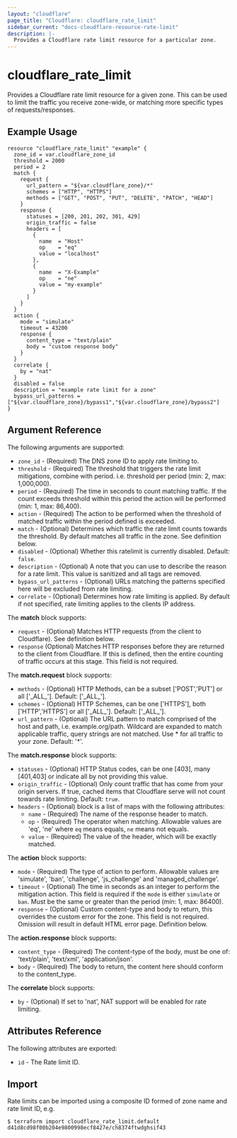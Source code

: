 ```yaml
---
layout: "cloudflare"
page_title: "Cloudflare: cloudflare_rate_limit"
sidebar_current: "docs-cloudflare-resource-rate-limit"
description: |-
  Provides a Cloudflare rate limit resource for a particular zone.
---
```


# cloudflare_rate_limit

Provides a Cloudflare rate limit resource for a given zone. This can be used to limit the traffic you receive zone-wide, or matching more specific types of requests/responses.

## Example Usage

```hcl
resource "cloudflare_rate_limit" "example" {
  zone_id = var.cloudflare_zone_id
  threshold = 2000
  period = 2
  match {
    request {
      url_pattern = "${var.cloudflare_zone}/*"
      schemes = ["HTTP", "HTTPS"]
      methods = ["GET", "POST", "PUT", "DELETE", "PATCH", "HEAD"]
    }
    response {
      statuses = [200, 201, 202, 301, 429]
      origin_traffic = false
      headers = [ 
        {
          name  = "Host"
          op    = "eq"
          value = "localhost"
        },
        {
          name  = "X-Example"
          op    = "ne"
          value = "my-example"
        }
      ]
    }
  }
  action {
    mode = "simulate"
    timeout = 43200
    response {
      content_type = "text/plain"
      body = "custom response body"
    }
  }
  correlate {
    by = "nat"
  }
  disabled = false
  description = "example rate limit for a zone"
  bypass_url_patterns = ["${var.cloudflare_zone}/bypass1","${var.cloudflare_zone}/bypass2"]
}
```

## Argument Reference

The following arguments are supported:

* `zone_id` - (Required) The DNS zone ID to apply rate limiting to.
* `threshold` - (Required) The threshold that triggers the rate limit mitigations, combine with period. i.e. threshold per period (min: 2, max: 1,000,000).
* `period` - (Required) The time in seconds to count matching traffic. If the count exceeds threshold within this period the action will be performed (min: 1, max: 86,400).
* `action` - (Required) The action to be performed when the threshold of matched traffic within the period defined is exceeded.
* `match` - (Optional) Determines which traffic the rate limit counts towards the threshold. By default matches all traffic in the zone. See definition below.
* `disabled` - (Optional) Whether this ratelimit is currently disabled. Default: `false`.
* `description` - (Optional) A note that you can use to describe the reason for a rate limit. This value is sanitized and all tags are removed.
* `bypass_url_patterns` - (Optional) URLs matching the patterns specified here will be excluded from rate limiting.
* `correlate` - (Optional) Determines how rate limiting is applied. By default if not specified, rate limiting applies to the clients IP address.

The **match** block supports:

* `request` - (Optional) Matches HTTP requests (from the client to Cloudflare). See definition below.
* `response` (Optional) Matches HTTP responses before they are returned to the client from Cloudflare. If this is defined, then the entire counting of traffic occurs at this stage. This field is not required.

The **match.request** block supports:

* `methods` - (Optional) HTTP Methods, can be a subset ['POST','PUT'] or all ['\_ALL\_']. Default: ['\_ALL\_'].
* `schemes` - (Optional) HTTP Schemes, can be one ['HTTPS'], both ['HTTP','HTTPS'] or all ['\_ALL\_'].  Default: ['\_ALL\_'].
* `url_pattern` - (Optional) The URL pattern to match comprised of the host and path, i.e. example.org/path. Wildcard are expanded to match applicable traffic, query strings are not matched. Use * for all traffic to your zone. Default: '*'.

The **match.response** block supports:

* `statuses` - (Optional) HTTP Status codes, can be one [403], many [401,403] or indicate all by not providing this value.
* `origin_traffic` - (Optional) Only count traffic that has come from your origin servers. If true, cached items that Cloudflare serve will not count towards rate limiting. Default: `true`.
* `headers` - (Optional) block is a list of maps with the following attributes:
    * `name` - (Required) The name of the response header to match.
    * `op` - (Required) The operator when matching. Allowable values are 'eq', 'ne' where `eq` means equals, `ne` means not equals.
    * `value` - (Required) The value of the header, which will be exactly matched.

The **action** block supports:

* `mode` - (Required) The type of action to perform. Allowable values are 'simulate', 'ban', 'challenge', 'js_challenge' and 'managed_challenge'.
* `timeout` - (Optional) The time in seconds as an integer to perform the mitigation action. This field is required if the `mode` is either `simulate` or `ban`. Must be the same or greater than the period (min: 1, max: 86400).
* `response` - (Optional) Custom content-type and body to return, this overrides the custom error for the zone. This field is not required. Omission will result in default HTML error page. Definition below.

The **action.response** block supports:

* `content_type` - (Required) The content-type of the body, must be one of: 'text/plain', 'text/xml', 'application/json'.
* `body` - (Required) The body to return, the content here should conform to the content_type.

The **correlate** block supports:

* `by` - (Optional) If set to 'nat', NAT support will be enabled for rate limiting.


## Attributes Reference

The following attributes are exported:

* `id` - The Rate limit ID.

## Import

Rate limits can be imported using a composite ID formed of zone name and rate limit ID, e.g.

```
$ terraform import cloudflare_rate_limit.default d41d8cd98f00b204e9800998ecf8427e/ch8374ftwdghsif43
```
